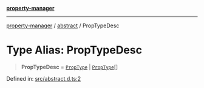 [**property-manager**](../../README.md)

***

[property-manager](../../modules.md) / [abstract](../README.md) / PropTypeDesc

# Type Alias: PropTypeDesc

> **PropTypeDesc** = [`PropType`](PropType.md) \| [`PropType`](PropType.md)[]

Defined in: [src/abstract.d.ts:2](https://github.com/snowyu/property-manager.js/blob/0a26f8ac8272cf662455db6a79ab5298188a6840/src/abstract.d.ts#L2)

